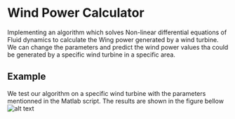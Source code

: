 # Wind Power Calculator
Implementing an algorithm which solves Non-linear differential equations of Fluid dynamics to calculate the Wing power generated by a wind turbine. We can change the parameters and predict the wind power values tha could be generated by a specific wind turbine in a specific area. 


## Example
We test our algorithm on a specific wind turbine with the parameters mentionned in the Matlab script. The results are shown in the figure bellow
![alt text](https://i.ibb.co/P5DHZhD/eolwind.png)
